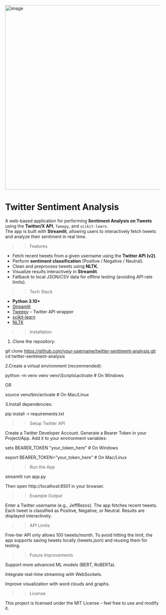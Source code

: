 
<img width="829" height="597" alt="image" src="https://github.com/user-attachments/assets/9bf6c24e-c8c9-4380-9c73-798a1947d4e1" />

# Twitter Sentiment Analysis

A web-based application for performing **Sentiment Analysis on Tweets** using the **Twitter/X API**, `Tweepy`, and `scikit-learn`.  
The app is built with **Streamlit**, allowing users to interactively fetch tweets and analyze their sentiment in real time.



>> Features

- Fetch recent tweets from a given username using the **Twitter API (v2)**.
- Perform **sentiment classification** (Positive / Negative / Neutral).
- Clean and preprocess tweets using **NLTK**.
- Visualize results interactively in **Streamlit**.
- Fallback to local JSON/CSV data for offline testing (avoiding API rate limits).



>> Tech Stack

- **Python 3.10+**
- [Streamlit](https://streamlit.io/)
- [Tweepy](https://www.tweepy.org/) – Twitter API wrapper
- [scikit-learn](https://scikit-learn.org/stable/)
- [NLTK](https://www.nltk.org/)



>> Installation
1. Clone the repository:

git clone https://github.com/your-username/twitter-sentiment-analysis.git
cd twitter-sentiment-analysis

2.Create a virtual environment (recommended):

python -m venv venv
venv\Scripts\activate    # On Windows

OR

source venv/bin/activate # On Mac/Linux

3.Install dependencies:

pip install -r requirements.txt

>> Setup Twitter API

Create a Twitter Developer Account.
Generate a Bearer Token in your Project/App.
Add it to your environment variables:

setx BEARER_TOKEN "your_token_here"   # On Windows

export BEARER_TOKEN="your_token_here" # On Mac/Linux

>> Run the App

streamlit run app.py

Then open http://localhost:8501 in your browser.

>> Example Output

Enter a Twitter username (e.g., JeffBezos).
The app fetches recent tweets.
Each tweet is classified as Positive, Negative, or Neutral.
Results are displayed interactively.

>> API Limits

Free-tier API only allows 100 tweets/month.
To avoid hitting the limit, the app supports saving tweets locally (tweets.json) and reusing them for testing.

>> Future Improvements

Support more advanced ML models (BERT, RoBERTa).

Integrate real-time streaming with WebSockets.

Improve visualization with word clouds and graphs.

>> License

This project is licensed under the MIT License – feel free to use and modify it.
